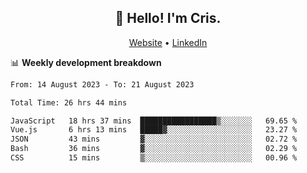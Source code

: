 
<h2 align="center">👋 Hello! I'm Cris.</h2>
<p align="center">
  <a href="https://www.criscunas.dev">Website</a> •
  <a href="https://www.linkedin.com/in/cristophercunas/">LinkedIn</a> 
</p>


📊 **Weekly development breakdown**
<!--START_SECTION:waka-->

```txt
From: 14 August 2023 - To: 21 August 2023

Total Time: 26 hrs 44 mins

JavaScript   18 hrs 37 mins  █████████████████▒░░░░░░░   69.65 %
Vue.js       6 hrs 13 mins   █████▓░░░░░░░░░░░░░░░░░░░   23.27 %
JSON         43 mins         ▓░░░░░░░░░░░░░░░░░░░░░░░░   02.72 %
Bash         36 mins         ▓░░░░░░░░░░░░░░░░░░░░░░░░   02.29 %
CSS          15 mins         ▒░░░░░░░░░░░░░░░░░░░░░░░░   00.96 %
```

<!--END_SECTION:waka-->
